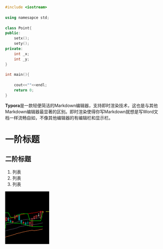 ```c++
#include <iostream>

using namesapce std;

class Point{
public:
    setx();
    sety();
private:
    int _x;
    int _y;
}

int main(){
    
    cout<<""<<endl;
    return 0;
}

```

**Typora**是一款轻便简洁的Markdown编辑器，支持即时渲染技术，这也是与其他Markdown编辑器最显著的区别。即时渲染使得你写Markdown就想是写Word文档一样流畅自如，不像其他编辑器的有编辑栏和显示栏。



# 一阶标题

## 二阶标题



1. 列表
2. 列表
3. 列表

![](image/test/ag-16482185678341.png)  

